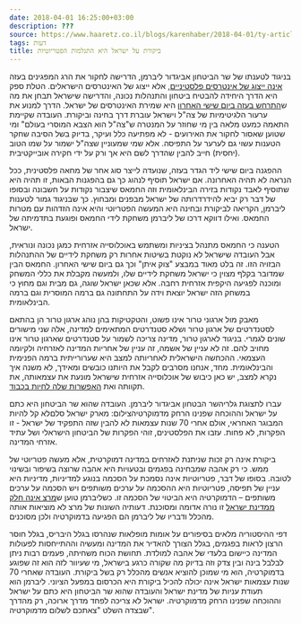 ```yaml
---
date: 2018-04-01 16:25:00+03:00
description: ???
source: https://www.haaretz.co.il/blogs/karenhaber/2018-04-01/ty-article/0000017f-f8f0-d887-a7ff-f8f481660001
tags: דעות
title: ביקורת על ישראל היא התגלמות הפטריוטיות
---
```


בניגוד לטענתו של שר הביטחון אביגדור ליברמן, הדרישה לחקור את הרג המפגינים בעזה [אינה ייצוג של אינטרסים פלסטיניים](/news/politics/2018-04-01/ty-article/0000017f-e187-d804-ad7f-f1ff61e60000), אלא ייצוג של האינטרסים הישראלים. הטלת ספק היא הדרך היחידה להבטיח ביטחון והתנהלות נכונה, והדרישה שישראל תבחן את מה ש[התרחש בעזה ביום שישי האחרון](/news/politics/2018-03-29/ty-article/.premium/0000017f-e109-d38f-a57f-e75b33760000) היא שמירת האינטרסים של ישראל. הדרך למנוע את ערעור הלגיטימיות של צה"ל וישראל עוברת דרך בחינה וביקורת. העובדה שקיימת התאמה כמעט מלאה בין מי שחוזר על המנטרה ש"צה"ל הוא הצבא המוסרי בעולם" ומי שטוען שאסור לחקור את האירועים - לא מפתיעה כלל ועיקר, בדיוק בשל הסיבה שחקר הטענות עשוי גם לערער על התפיסה. אלא שמי שמעוניין שצה"ל ישמור על שמו הטוב (יחסית) חייב להבין שהדרך לשם היא אך ורק על ידי חקירה אובייקטיבית. 

ההפגנה ביום שישי ליד הגדר בעזה, שנועדה לייצר סוג אחר של מחאה פלסטינית, ככל הנראה לא תהיה האחרונה. אם ישראל תוסיף לנהוג כך גם בהפגנות הבאות, זו תהיה היא שתוסיף לאבד נקודות בזירה הבינלאומית וזה החמאס שיצבור נקודות על חשבונה ובסופו של דבר רק יביא להידרדרותה של ישראל מבפנים ומבחוץ. כך שבניגוד גמור לטענות ליברמן, הקריאה לביקורת ובחינה היא המעשה הפטריוטי והיא אינה הזדהות עם מטרות החמאס. ואילו דווקא דרכו של ליברמן משחקת לידי החמאס ופוגעת בתדמיתה של ישראל. 

הטענה כי החמאס מתנהל בציניות ומשתמש באוכלוסייה אזרחית כמגן נכונה ונוראית, אבל העובדה שישראל לא נוקטת בשיטות אחרות רק משחקת לידיים של ההתנהלות הבזויה הזו. זה בלט מאוד במבצע "צוק איתן" וכך גם ביום שישי האחרון. החמאס הבין שמדובר בקלף מצוין כי ישראל משחקת לידיים שלו, ולמעשה מקבלת את כללי המשחק ומוכנה לפגיעה היקפית אזרחית רחבה. אלא שכאן ישראל שוגה, גם מבית וגם מחוץ כי במשחק הזה ישראל יוצאת וידה על התחתונה גם ברמה המוסרית וגם ברמה הבינלאומית. 

מאבק מול ארגוני טרור אינו פשוט, והטקטיקות בהן נוהג ארגון טרור הן בהתאם לסטנדרטים של ארגון טרור ושלא סטנדרטים המתאימים למדינה, אלה שני מישורים שונים לגמרי. בניגוד לארגון טרור, מדינה צריכה לשמור על סטנדרטים שארגון טרור אינו מחויב להם. זה לא עניין של אשמה, זה עניין של אחריות המדינה לאזרחיה ולקיומה העצמאי. ההכחשה הישראלית לאחריותה למצב היא שערורייתית ברמה הפנימית והבינלאומית. מחד, אנחנו מסרבים לקבל את היותנו כובשים ומאידך, לא משנה איך נקרא למצב, יש כאן כיבוש של אוכלוסייה אזרחית שישראל מונעת את עצמאותה, את תקוותה ואת [האפשרות שלה לחיות בכבוד](/news/politics/2017-07-21/ty-article/.premium/0000017f-e594-d62c-a1ff-fdffae2f0000). 

 עברו לתצוגת גלריהשר הבטחון אביגדור ליברמן. העובדה שהוא שר הביטחון היא כתם על ישראל וההוכחה שפנינו הרחק מדמוקרטיהצילום: מארק ישראל סלםלא קל להיות המבוגר האחראי, אולם אחרי 70 שנות עצמאות לא להבין שזה התפקיד של ישראל - זו הפקרות, לא פחות. עזבו את הפלסטינים, זוהי הפקרות של הביטחון הישראלי ושל עתיד אזרחי המדינה. 

ביקורת אינה רק זכות שניתנת לאזרחים במדינה דמוקרטית, אלא מעשה פטריוטי של ממש. כי רק אהבה שמבחינה בפגמים ובטעויות היא אהבה שרוצה בשיפור ובשינוי לטובה. בסופו של דבר, פטריוטיות אינה נסמכת על הסכמה בנוגע למדיניות, מדיניות היא עניין של תפיסה, פטריוטיות היא ההסכמה על ערכים משותפים ויש הסכמה על ערכים משותפים – הדמוקרטיה היא הביטוי של הסכמה זו. כשליברמן טוען ש[מרצ אינה חלק ממדינת ישראל](/news/politics/2018-04-01/ty-article/0000017f-e187-d804-ad7f-f1ff61e60000) זו נורה אדומה ומסוכנת. דעותיה השונות של מרצ לא מוציאות אותה מהכלל ודבריו של ליברמן הם הפגיעה בדמוקרטיה ולכן מסוכנים. 

דפי ההיסטוריה מלאים בסיפורים על אומות מופלאות שנהרסו בגלל היבריס, בגלל חוסר הרצון לראות בפגמים, בגלל הצורך להאדיר את המדינה ומעשיה וההתייחסות לפעולות המדינה כיישום בלעדי של אהבה למולדת. תחושת הכוח משחיתה, פעמים רבות ניתן לבלבל בינה ובין צדק וזה בדיוק מה שקורה כרגע בישראל, מי שעיוור לזה הוא זה שפוגע בדמוקרטיה, הוא מי שמוכן להוציא אנשים מהכלל רק בשל ביקורת. העובדה שאחרי 70 שנות עצמאות ישראל אינה יכולה להכיל ביקורת היא הכרסום במפעל הציוני. ליברמן הוא תעודת עניות של מדינת ישראל והעובדה שהוא שר הביטחון היא כתם על ישראל וההוכחה שפנינו הרחק מדמוקרטיה. ישראל לא צריכה לפחד מדרך ארוכה, רק מהדרך שבצדה השלט "צאתכם לשלום מדמוקרטיה".